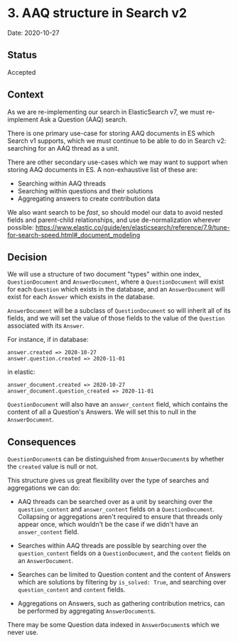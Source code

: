 # 3. AAQ structure in Search v2

Date: 2020-10-27

## Status

Accepted

## Context

As we are re-implementing our search in ElasticSearch v7,
we must re-implement Ask a Question (AAQ) search.

There is one primary use-case for storing AAQ documents in ES which Search v1 supports,
which we must continue to be able to do in Search v2:
searching for an AAQ thread as a unit.

There are other secondary use-cases which we may want to support when storing AAQ documents in ES.
A non-exhaustive list of these are:
* Searching within AAQ threads
* Searching within questions and their solutions
* Aggregating answers to create contribution data

We also want search to be *fast*,
so should model our data to avoid nested fields and parent-child relationships,
and use de-normalization wherever possible:
https://www.elastic.co/guide/en/elasticsearch/reference/7.9/tune-for-search-speed.html#_document_modeling

## Decision

We will use a structure of two document "types" within one index,
`QuestionDocument` and `AnswerDocument`,
where a `QuestionDocument` will exist for each `Question` which exists in the database,
and an `AnswerDocument` will exist for each `Answer` which exists in the database.

`AnswerDocument` will be a subclass of `QuestionDocument` so will inherit all of its fields,
and we will set the value of those fields to the value of the `Question` associated with its `Answer`.

For instance, if in database:

```
answer.created => 2020-10-27
answer.question.created => 2020-11-01
```

in elastic:

```
answer_document.created => 2020-10-27
answer_document.question_created => 2020-11-01
```

`QuestionDocument` will also have an `answer_content` field,
which contains the content of all a Question's Answers.
We will set this to null in the `AnswerDocument`.

## Consequences

`QuestionDocument`s can be distinguished from `AnswerDocument`s by whether the `created` value is null or not.

This structure gives us great flexibility over the type of searches and aggregations we can do:

* AAQ threads can be searched over as a unit by searching over the `question_content` and `answer_content` fields on a `QuestionDocument`.
Collapsing or aggregations aren't required to ensure that threads only appear once,
which wouldn't be the case if we didn't have an `answer_content` field.

* Searches within AAQ threads are possible by searching over the `question_content` fields on a `QuestionDocument`,
and the `content` fields on an `AnswerDocument`.

* Searches can be limited to Question content and the content of Answers which are solutions by filtering by `is_solved: True`,
and searching over `question_content` and `content` fields.

* Aggregations on Answers,
such as gathering contribution metrics,
can be performed by aggregating `AnswerDocument`s.

There may be some Question data indexed in `AnswerDocument`s which we never use.
